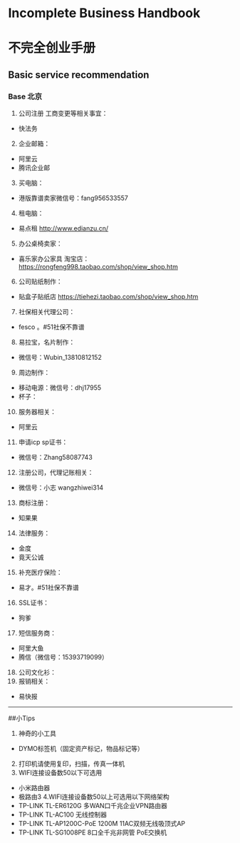 # Incomplete Business Handbook
# 不完全创业手册
## Basic service recommendation
### Base 北京

1. 公司注册 工商变更等相关事宜：
 - 快法务
2. 企业邮箱：
 - 阿里云
 - 腾讯企业邮
3. 买电脑：
 - 港版靠谱卖家微信号：fang956533557
4. 租电脑：
 - 易点租 http://www.edianzu.cn/
5. 办公桌椅卖家： 
 - 喜乐家办公家具 淘宝店：https://rongfeng998.taobao.com/shop/view_shop.htm
6. 公司贴纸制作： 
 - 贴盒子贴纸店 https://tiehezi.taobao.com/shop/view_shop.htm
7. 社保相关代理公司：
 - fesco 。#51社保不靠谱
8. 易拉宝，名片制作：
 - 微信号：Wubin_13810812152
9. 周边制作：
 - 移动电源：微信号：dhj17955
 - 杯子：
10. 服务器相关：
 - 阿里云
11. 申请icp sp证书：
 - 微信号：Zhang58087743
12. 注册公司，代理记账相关：
 - 微信号：小志 wangzhiwei314
13. 商标注册：
 - 知果果
14. 法律服务：
 - 金度
 - 竟天公诚
15. 补充医疗保险：
 - 易才。#51社保不靠谱
16. SSL证书：
 - 狗爹
17. 短信服务商：
 - 阿里大鱼
 - 腾信（微信号：15393719099）
18. 公司文化衫：
19. 报销相关：
 - 易快报

*****
##小Tips
1. 神奇的小工具
 - DYMO标签机（固定资产标记，物品标记等）
2. 打印机请使用复印，扫描，传真一体机
3. WIFI连接设备数50以下可选用
 - 小米路由器
 - 极路由3
4.WIFI连接设备数50以上可选用以下网络架构
 - TP-LINK TL-ER6120G 多WAN口千兆企业VPN路由器
 - TP-LINK TL-AC100 无线控制器
 - TP-LINK TL-AP1200C-PoE 1200M 11AC双频无线吸顶式AP
 - TP-LINK TL-SG1008PE 8口全千兆非网管 PoE交换机

